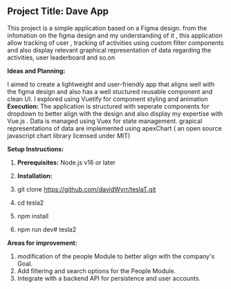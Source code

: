 ## Project Title: Dave App

This project is a simple application based on a Figma design. from the infomation on the figma design and my understanding of it , this application allow tracking of user , tracking of activities using custom filter components and also display relevant graphical representation of data regarding the activities, user leaderboard and so.on

**Ideas and Planning:**

I aimed to create a lightweight and user-friendly app that aligns well with the figma design and also has a well stuctured reusable component and clean UI. I explored using Vuetify for component styling and animation
**Execution:**
The application is structured with seperate components for dropdown to better align with the design and also display my expertise with Vue.js . Data is managed using Vuex for state management. grapical representations of data are implemented using apexChart ( an open source javascript chart library licensed under MIT)

**Setup Instructions:**

1. **Prerequisites:** Node.js v16 or later

2. **Installation:**
3. git clone https://github.com/davidWyrr/teslaT.git
4. cd tesla2
5. npm install
6. npm run dev# tesla2

**Areas for improvement:**

1.  modification of the people Module to better align with the company's Goal.
2.  Add filtering and search options for the People Module.
3.  Integrate with a backend API for persistence and user accounts.
